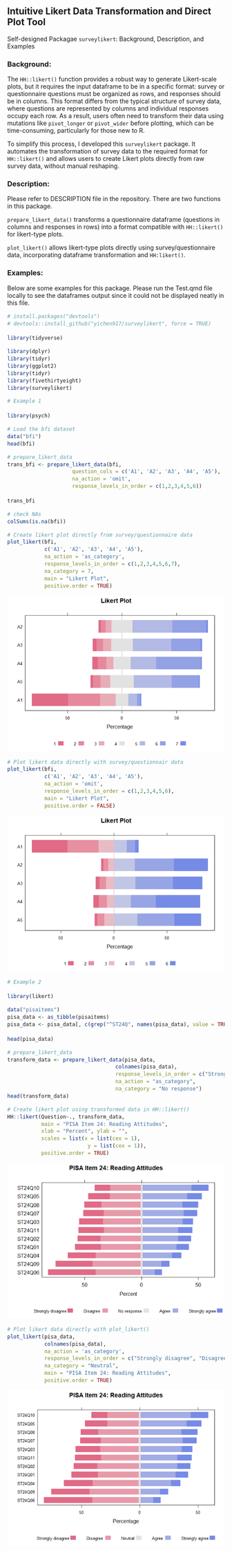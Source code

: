 ## Intuitive Likert Data Transformation and Direct Plot Tool

Self-designed Packagae `surveylikert`: Background, Description, and Examples


### **Background**:

The `HH::likert()` function provides a robust way to generate
Likert-scale plots, but it requires the input dataframe to be in a
specific format: survey or questionnaire questions must be organized as
rows, and responses should be in columns. This format differs from the
typical structure of survey data, where questions are represented by
columns and individual responses occupy each row. As a result, users
often need to transform their data using mutations like `pivot_longer`
or `pivot_wider` before plotting, which can be time-consuming,
particularly for those new to R.

To simplify this process, I developed this `surveylikert` package. It
automates the transformation of survey data to the required format for
`HH::likert()` and allows users to create Likert plots directly from raw
survey data, without manual reshaping.

### **Description**:

Please refer to DESCRIPTION file in the repository. There are two functions in this package.

`prepare_likert_data()` transforms a questionnaire dataframe (questions in columns and responses in rows) into a format compatible with `HH::likert()` for likert-type plots. 

`plot_likert()` allows likert-type plots directly using survey/questionnaire data, incorporating dataframe transformation and `HH:likert()`.

### **Examples**:

Below are some examples for this package. Please run the Test.qmd file locally to see the dataframes output since it could not be displayed neatly in this file.


``` {.r .cell-code}
# install.packages("devtools")
# devtools::install_github("yichen917/surveylikert", force = TRUE)

library(tidyverse)
```

``` {.r .cell-code}
library(dplyr)
library(tidyr)
library(ggplot2)
library(tidyr)
library(fivethirtyeight)
library(surveylikert)
```
``` {.r .cell-code}
# Example 1

library(psych)
```

``` {.r .cell-code}
# Load the bfi dataset
data("bfi")
head(bfi)
```

``` {.r .cell-code}
# prepare_likert_data
trans_bfi <- prepare_likert_data(bfi,
                     question_cols = c('A1', 'A2', 'A3', 'A4', 'A5'),
                     na_action = 'omit',
                     response_levels_in_order = c(1,2,3,4,5,6))

trans_bfi
```

``` {.r .cell-code}
# check NAs
colSums(is.na(bfi))
```

``` {.r .cell-code}
# Create likert plot directly from survey/questionnaire data
plot_likert(bfi, 
            c('A1', 'A2', 'A3', 'A4', 'A5'),
            na_action = 'as_category',
            response_levels_in_order = c(1,2,3,4,5,6,7),
            na_category = 7,
            main = "Likert Plot",
            positive.order = TRUE)
```


![](Test_files/figure-markdown/unnamed-chunk-5-1.png)



``` {.r .cell-code}
# Plot likert data directly with survey/questionnair data
plot_likert(bfi, 
            c('A1', 'A2', 'A3', 'A4', 'A5'),
            na_action = 'omit',
            response_levels_in_order = c(1,2,3,4,5,6),
            main = "Likert Plot",
            positive.order = FALSE)
```


![](Test_files/figure-markdown/unnamed-chunk-6-1.png)


``` {.r .cell-code}
# Example 2

library(likert)
```

``` {.r .cell-code}
data("pisaitems")
pisa_data <- as_tibble(pisaitems)
pisa_data <- pisa_data[, c(grep("^ST24Q", names(pisa_data), value = TRUE))]

head(pisa_data)
```

``` {.r .cell-code}
# prepare_likert_data
transform_data <- prepare_likert_data(pisa_data, 
                                   colnames(pisa_data), 
                                   response_levels_in_order = c("Strongly disagree", "Disagree", "No response", "Agree", "Strongly agree"),
                                   na_action = "as_category", 
                                   na_category = "No response")
head(transform_data)
```

``` {.r .cell-code}
# Create likert plot using transformed data in HH::likert()
HH::likert(Question~., transform_data, 
           main = "PISA Item 24: Reading Attitudes",
           xlab = "Percent", ylab = "",
           scales = list(x = list(cex = 1),
                          y = list(cex = 1)),
           positive.order = TRUE)
```


![](Test_files/figure-markdown/unnamed-chunk-9-1.png)


``` {.r .cell-code}
# Plot likert data directly with plot_likert()
plot_likert(pisa_data, 
            colnames(pisa_data),
            na_action = 'as_category',
            response_levels_in_order = c("Strongly disagree", "Disagree", "Neutral", "Agree", "Strongly agree"),
            na_category = "Neutral",
            main = "PISA Item 24: Reading Attitudes",
            positive.order = TRUE)
```


![](Test_files/figure-markdown/unnamed-chunk-10-1.png)

